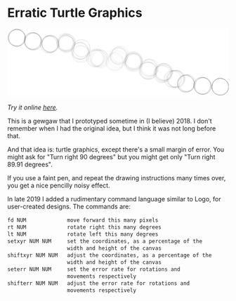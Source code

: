 Erratic Turtle Graphics
=======================

![screenshot](images/chain1.png?raw=true)

_Try it online [here](https://catseye.tc/installation/Erratic_Turtle_Graphics)._

This is a gewgaw that I prototyped sometime in (I believe) 2018.
I don't remember when I had the original idea, but I think it was
not long before that.

And that idea is: turtle graphics, except there's a small
margin of error.  You might ask for "Turn right 90 degrees"
but you might get only "Turn right 89.91 degrees".

If you use a faint pen, and repeat the drawing instructions
many times over, you get a nice pencilly noisy effect.

In late 2019 I added a rudimentary command language similar to
Logo, for user-created designs.  The commands are:

    fd NUM             move forward this many pixels
    rt NUM             rotate right this many degrees
    lt NUM             rotate left this many degrees
    setxyr NUM NUM     set the coordinates, as a percentage of the
                       width and height of the canvas
    shiftxyr NUM NUM   adjust the coordinates, as a percentage of the
                       width and height of the canvas
    seterr NUM NUM     set the error rate for rotations and
                       movements respectively
    shifterr NUM NUM   adjust the error rate for rotations and
                       movements respectively
